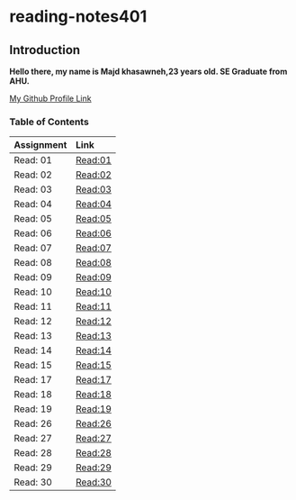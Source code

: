 # reading-notes401

## Introduction

**Hello there, my name is Majd khasawneh,23 years old. SE Graduate from AHU.**

[My Github Profile Link](https://github.com/majdkh97)


### Table of Contents

|        Assignment         |              Link              |
| :-------------------------| :----------------------------- |
|  Read: 01                 |  [Read:01 ](Assignment01.md)   |
|  Read: 02                 |  [Read:02 ](Assignment02.md)   | 
|  Read: 03                 |  [Read:03 ](Assignment03.md)   |
|  Read: 04                 |  [Read:04 ](Assignment04.md)   |
|  Read: 05                 |  [Read:05 ](Assignment05.md)   |
|  Read: 06                 |  [Read:06 ](Assignment06.md)   |
|  Read: 07                 |  [Read:07 ](Assignment07.md)   |
|  Read: 08                 |  [Read:08 ](Assignment08.md)   |
|  Read: 09                 |  [Read:09 ](Assignment09.md)   |
|  Read: 10                 |  [Read:10 ](Assignment10.md)   |
|  Read: 11                 |  [Read:11 ](Assignment11.md)   |
|  Read: 12                 |  [Read:12 ](Assignment12.md)   |
|  Read: 13                 |  [Read:13 ](Assignment13.md)   |
|  Read: 14                 |  [Read:14 ](Assignment14.md)   |
|  Read: 15                 |  [Read:15 ](Assignment15.md)   |
|  Read: 17                 |  [Read:17 ](Assignment17.md)   |
|  Read: 18                 |  [Read:18 ](Assignment18.md)   |
|  Read: 19                 |  [Read:19 ](Assignment19.md)   |
|  Read: 26                 |  [Read:26 ](Assignment26.md)   |
|  Read: 27                 |  [Read:27 ](Assignment27.md)   |
|  Read: 28                 |  [Read:28 ](Assignment28.md)   |
|  Read: 29                 |  [Read:29 ](Assignment29.md)   |
|  Read: 30                 |  [Read:30 ](Assignment30.md)   |